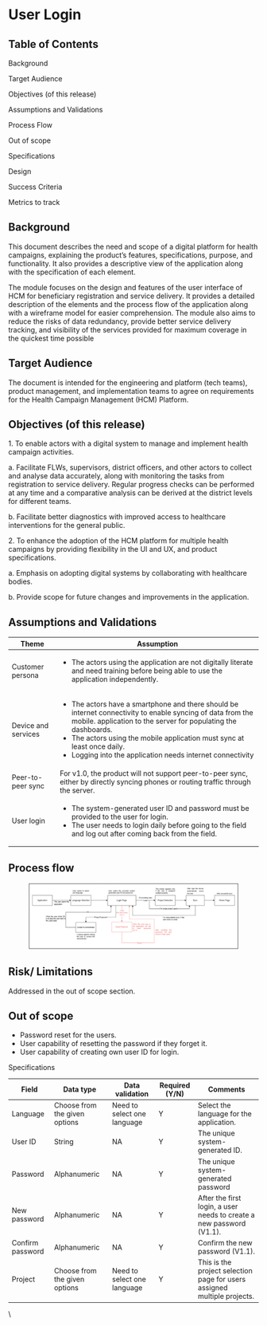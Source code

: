 # User Login

## Table of Contents

Background

Target Audience&#x20;

Objectives (of this release)

Assumptions and Validations&#x20;

Process Flow

Out of scope&#x20;

Specifications&#x20;

Design&#x20;

Success Criteria&#x20;

Metrics to track

## Background

This document describes the need and scope of a digital platform for health campaigns, explaining the product’s features, specifications, purpose, and functionality. It also provides a descriptive view of the application along with the specification of each element.

The module focuses on the design and features of the user interface of HCM for beneficiary registration and service delivery. It provides a detailed description of the elements and the process flow of the application along with a wireframe model for easier comprehension. The module also aims to reduce the risks of data redundancy, provide better service delivery tracking, and visibility of the services provided for maximum coverage in the quickest time possible

## Target Audience&#x20;

The document is intended for the engineering and platform (tech teams), product management, and implementation teams to agree on requirements for the Health Campaign Management (HCM) Platform.

## Objectives (of this release)

1\. To enable actors with a digital system to manage and implement health campaign activities.&#x20;

a. Facilitate FLWs, supervisors, district officers, and other actors to collect and analyse data accurately, along with monitoring the tasks from registration to service delivery. Regular progress checks can be performed at any time and a comparative analysis can be derived at the district levels for different teams.&#x20;

b. Facilitate better diagnostics with improved access to healthcare interventions for the general public.&#x20;

2\. To enhance the adoption of the HCM platform for multiple health campaigns by providing flexibility in the UI and UX, and product specifications.&#x20;

a. Emphasis on adopting digital systems by collaborating with healthcare bodies.&#x20;

b. Provide scope for future changes and improvements in the application.

## Assumptions and Validations

| Theme               | Assumption                                                                                                                                                                                                                                                                                                                                   |
| ------------------- | -------------------------------------------------------------------------------------------------------------------------------------------------------------------------------------------------------------------------------------------------------------------------------------------------------------------------------------------- |
| Customer persona    | <ul><li>The actors using the application are not digitally literate and need training before being able to use the application independently.</li></ul>                                                                                                                                                                                      |
| Device and services | <ul><li>The actors have a smartphone and there should be internet connectivity to enable syncing of data from the mobile. application to the server for populating the dashboards.</li><li>The actors using the mobile application must sync at least once daily.</li><li>Logging into the application needs internet connectivity</li></ul> |
| Peer-to-peer sync   | For v1.0, the product will not support peer-to-peer sync, either by directly syncing phones or routing traffic through the server.                                                                                                                                                                                                           |
| User login          | <ul><li>The system-generated user ID and password must be provided to the user for login.</li><li>The user needs to login daily before going to the field and log out after coming back from the field.</li></ul>                                                                                                                            |

## Process flow

<figure><img src="../../.gitbook/assets/Screenshot 2023-03-20 at 1.43.08 PM.png" alt=""><figcaption></figcaption></figure>

## Risk/ Limitations&#x20;

Addressed in the out of scope section.

## Out of scope

* Password reset for the users.
* User capability of resetting the password if they forget it.
* User capability of creating own user ID for login.

Specifications

| Field            | Data type                     | Data validation             | Required (Y/N) | Comments                                                                 |
| ---------------- | ----------------------------- | --------------------------- | -------------- | ------------------------------------------------------------------------ |
| Language         | Choose from the given options | Need to select one language | Y              | Select the language for the application.                                 |
| User ID          | String                        | NA                          | Y              | The unique system-generated ID.                                          |
| Password         | Alphanumeric                  | NA                          | Y              | The unique system-generated password                                     |
| New password     | Alphanumeric                  | NA                          | Y              | After the first login, a user needs to create a new password (V1.1).     |
| Confirm password | Alphanumeric                  | NA                          | Y              | Confirm the new password (V1.1).                                         |
| Project          | Choose from the given options | Need to select one language | Y              | This is the project selection page for users assigned multiple projects. |

\


